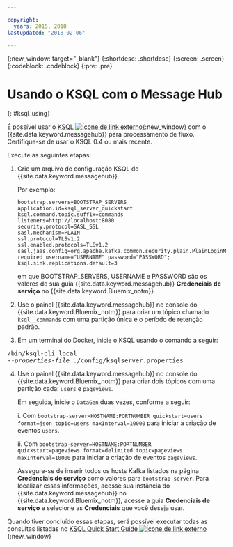 ```yaml
---

copyright:
  years: 2015, 2018
lastupdated: "2018-02-06"

---
```


{:new_window: target="_blank"}
{:shortdesc: .shortdesc}
{:screen: .screen}
{:codeblock: .codeblock}
{:pre: .pre}

# Usando o KSQL com o Message Hub
{: #ksql_using}

É possível usar o [KSQL ![Ícone de link externo](../../icons/launch-glyph.svg "Ícone de link externo")](https://github.com/confluentinc/ksql){:new_window}
com o {{site.data.keyword.messagehub}} para processamento de fluxo. Certifique-se de usar o KSQL 0.4 ou mais recente. 

Execute as seguintes etapas:

1. Crie um arquivo de configuração KSQL do {{site.data.keyword.messagehub}}.

    Por exemplo:
    ```
    bootstrap.servers=BOOTSTRAP_SERVERS
    application.id=ksql_server_quickstart
    ksql.command.topic.suffix=commands
    listeners=http://localhost:8080
    security.protocol=SASL_SSL
    sasl.mechanism=PLAIN
    ssl.protocol=TLSv1.2
    ssl.enabled.protocols=TLSv1.2
    sasl.jaas.config=org.apache.kafka.common.security.plain.PlainLoginModule required username="USERNAME" password="PASSWORD";
    ksql.sink.replications.default=3
    ```
    em que BOOTSTRAP_SERVERS, USERNAME e PASSWORD são os valores de sua guia
{{site.data.keyword.messagehub}} **Credenciais de serviço** no
{{site.data.keyword.Bluemix_notm}}.
	
2. Use o painel {{site.data.keyword.messagehub}} no console do {{site.data.keyword.Bluemix_notm}} para criar um tópico chamado <code>ksql__commands</code>
com uma partição única e o período de retenção padrão.
3. Em um terminal do Docker, inicie o KSQL usando o comando a seguir:
<pre class="pre">/bin/ksql-cli local 
--<var class="keyword varname">properties-file</var> ./config/ksqlserver.properties
</pre>
4. Use o painel {{site.data.keyword.messagehub}} no console do {{site.data.keyword.Bluemix_notm}} para criar dois tópicos com uma partição cada:
<code>users</code> e <code>pageviews</code>.

    Em seguida, inicie o <code>DataGen</code> duas vezes, conforme a seguir:
	
    i. Com <code>bootstrap-server=HOSTNAME:PORTNUMBER quickstart=users format=json topic=users maxInterval=10000</code> para iniciar a criação de eventos <code>users</code>.
	
    ii. Com <code>bootstrap-server=HOSTNAME:PORTNUMBER quickstart=pageviews format=delimited topic=pageviews maxInterval=10000</code> para iniciar a criação de eventos <code>pageviews</code>.
	
	Assegure-se de inserir todos os hosts Kafka listados na página **Credenciais de serviço** como valores para <code>bootstrap-server</code>. Para localizar essas informações,
acesse sua instância do {{site.data.keyword.messagehub}} no {{site.data.keyword.Bluemix_notm}},
acesse a guia **Credenciais de serviço** e selecione as **Credenciais** que você deseja usar.

Quando tiver concluído essas etapas, será possível executar todas as consultas listadas no [KSQL Quick Start Guide ![Ícone de link externo](../../icons/launch-glyph.svg "Ícone de link externo")](https://github.com/confluentinc/ksql/tree/0.1.x/docs/quickstart#create-a-stream-and-table){:new_window}

